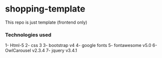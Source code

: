 # shopping-template
This repo is just template (frontend only) 

### Technologies used
  1- Html-5
  2- css 3
  3- bootstrap v4
  4- google fonts
  5- fontawesome v5.0
  6- OwlCarousel v2.3.4
  7- jquery v3.4.1 
  
  
